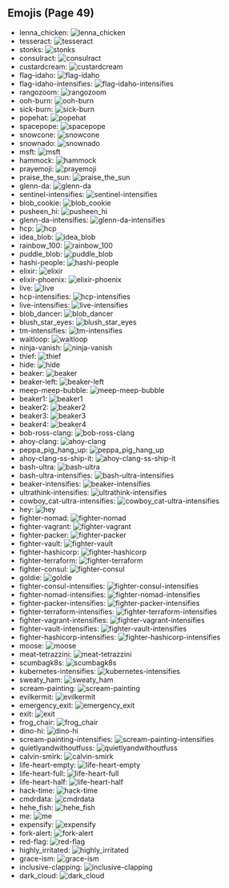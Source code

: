 
## Emojis (Page 49)

* lenna_chicken: ![lenna_chicken](output/lenna_chicken.gif)
* tesseract: ![tesseract](output/tesseract.jpg)
* stonks: ![stonks](output/stonks.png)
* consulract: ![consulract](output/consulract.png)
* custardcream: ![custardcream](output/custardcream.png)
* flag-idaho: ![flag-idaho](output/flag-idaho.png)
* flag-idaho-intensifies: ![flag-idaho-intensifies](output/flag-idaho-intensifies.gif)
* rangozoom: ![rangozoom](output/rangozoom.png)
* ooh-burn: ![ooh-burn](output/ooh-burn.png)
* sick-burn: ![sick-burn](output/sick-burn.gif)
* popehat: ![popehat](output/popehat.png)
* spacepope: ![spacepope](output/spacepope.jpg)
* snowcone: ![snowcone](output/snowcone.png)
* snownado: ![snownado](output/snownado.png)
* msft: ![msft](output/msft.png)
* hammock: ![hammock](output/hammock.png)
* prayemoji: ![prayemoji](output/prayemoji)
* praise_the_sun: ![praise_the_sun](output/praise_the_sun.gif)
* glenn-da: ![glenn-da](output/glenn-da.png)
* sentinel-intensifies: ![sentinel-intensifies](output/sentinel-intensifies.gif)
* blob_cookie: ![blob_cookie](output/blob_cookie.png)
* pusheen_hi: ![pusheen_hi](output/pusheen_hi.gif)
* glenn-da-intensifies: ![glenn-da-intensifies](output/glenn-da-intensifies.gif)
* hcp: ![hcp](output/hcp.png)
* idea_blob: ![idea_blob](output/idea_blob.png)
* rainbow_100: ![rainbow_100](output/rainbow_100.gif)
* puddle_blob: ![puddle_blob](output/puddle_blob.png)
* hashi-people: ![hashi-people](output/hashi-people.jpg)
* elixir: ![elixir](output/elixir.png)
* elixir-phoenix: ![elixir-phoenix](output/elixir-phoenix.png)
* live: ![live](output/live.png)
* hcp-intensifies: ![hcp-intensifies](output/hcp-intensifies.gif)
* live-intensifies: ![live-intensifies](output/live-intensifies.gif)
* blob_dancer: ![blob_dancer](output/blob_dancer.gif)
* blush_star_eyes: ![blush_star_eyes](output/blush_star_eyes.png)
* tm-intensifies: ![tm-intensifies](output/tm-intensifies.gif)
* waitloop: ![waitloop](output/waitloop.gif)
* ninja-vanish: ![ninja-vanish](output/ninja-vanish.gif)
* thief: ![thief](output/thief.gif)
* hide: ![hide](output/hide)
* beaker: ![beaker](output/beaker.png)
* beaker-left: ![beaker-left](output/beaker-left.png)
* meep-meep-bubble: ![meep-meep-bubble](output/meep-meep-bubble.gif)
* beaker1: ![beaker1](output/beaker1.png)
* beaker2: ![beaker2](output/beaker2.png)
* beaker3: ![beaker3](output/beaker3.png)
* beaker4: ![beaker4](output/beaker4.png)
* bob-ross-clang: ![bob-ross-clang](output/bob-ross-clang.png)
* ahoy-clang: ![ahoy-clang](output/ahoy-clang.png)
* peppa_pig_hang_up: ![peppa_pig_hang_up](output/peppa_pig_hang_up.png)
* ahoy-clang-ss-ship-it: ![ahoy-clang-ss-ship-it](output/ahoy-clang-ss-ship-it.png)
* bash-ultra: ![bash-ultra](output/bash-ultra.png)
* bash-ultra-intensifies: ![bash-ultra-intensifies](output/bash-ultra-intensifies.gif)
* beaker-intensifies: ![beaker-intensifies](output/beaker-intensifies.gif)
* ultrathink-intensifies: ![ultrathink-intensifies](output/ultrathink-intensifies.gif)
* cowboy_cat-ultra-intensifies: ![cowboy_cat-ultra-intensifies](output/cowboy_cat-ultra-intensifies.gif)
* hey: ![hey](output/hey.png)
* fighter-nomad: ![fighter-nomad](output/fighter-nomad.png)
* fighter-vagrant: ![fighter-vagrant](output/fighter-vagrant.png)
* fighter-packer: ![fighter-packer](output/fighter-packer.png)
* fighter-vault: ![fighter-vault](output/fighter-vault.png)
* fighter-hashicorp: ![fighter-hashicorp](output/fighter-hashicorp.png)
* fighter-terraform: ![fighter-terraform](output/fighter-terraform.png)
* fighter-consul: ![fighter-consul](output/fighter-consul.png)
* goldie: ![goldie](output/goldie.png)
* fighter-consul-intensifies: ![fighter-consul-intensifies](output/fighter-consul-intensifies.gif)
* fighter-nomad-intensifies: ![fighter-nomad-intensifies](output/fighter-nomad-intensifies.gif)
* fighter-packer-intensifies: ![fighter-packer-intensifies](output/fighter-packer-intensifies.gif)
* fighter-terraform-intensifies: ![fighter-terraform-intensifies](output/fighter-terraform-intensifies.gif)
* fighter-vagrant-intensifies: ![fighter-vagrant-intensifies](output/fighter-vagrant-intensifies.gif)
* fighter-vault-intensifies: ![fighter-vault-intensifies](output/fighter-vault-intensifies.gif)
* fighter-hashicorp-intensifies: ![fighter-hashicorp-intensifies](output/fighter-hashicorp-intensifies.gif)
* moose: ![moose](output/moose.png)
* meat-tetrazzini: ![meat-tetrazzini](output/meat-tetrazzini.png)
* scumbagk8s: ![scumbagk8s](output/scumbagk8s.png)
* kubernetes-intensifies: ![kubernetes-intensifies](output/kubernetes-intensifies.gif)
* sweaty_ham: ![sweaty_ham](output/sweaty_ham.gif)
* scream-painting: ![scream-painting](output/scream-painting.png)
* evilkermit: ![evilkermit](output/evilkermit.png)
* emergency_exit: ![emergency_exit](output/emergency_exit.png)
* exit: ![exit](output/exit)
* frog_chair: ![frog_chair](output/frog_chair.png)
* dino-hi: ![dino-hi](output/dino-hi.gif)
* scream-painting-intensifies: ![scream-painting-intensifies](output/scream-painting-intensifies.gif)
* quietlyandwithoutfuss: ![quietlyandwithoutfuss](output/quietlyandwithoutfuss.png)
* calvin-smirk: ![calvin-smirk](output/calvin-smirk.jpg)
* life-heart-empty: ![life-heart-empty](output/life-heart-empty.png)
* life-heart-full: ![life-heart-full](output/life-heart-full.png)
* life-heart-half: ![life-heart-half](output/life-heart-half.png)
* hack-time: ![hack-time](output/hack-time.gif)
* cmdrdata: ![cmdrdata](output/cmdrdata.png)
* hehe_fish: ![hehe_fish](output/hehe_fish.png)
* me: ![me](output/me.png)
* expensify: ![expensify](output/expensify.png)
* fork-alert: ![fork-alert](output/fork-alert.png)
* red-flag: ![red-flag](output/red-flag.png)
* highly_irritated: ![highly_irritated](output/highly_irritated.png)
* grace-ism: ![grace-ism](output/grace-ism.png)
* inclusive-clapping: ![inclusive-clapping](output/inclusive-clapping.gif)
* dark_cloud: ![dark_cloud](output/dark_cloud.png)
